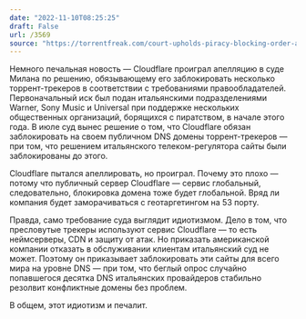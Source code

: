 ```yaml
---
date: "2022-11-10T08:25:25"
draft: False
url: /3569
source: "https://torrentfreak.com/court-upholds-piracy-blocking-order-against-cloudflares-1-1-1-1-dns-resolver-221109/"
---
```


Немного печальная новость — Cloudflare проиграл апелляцию в суде Милана по решению, обязывающему его заблокировать несколько торрент-трекеров в соответствии с требованиями правообладателей. Первоначальный иск был подан итальянскими подразделениями Warner, Sony Music и Universal при поддержке нескольких общественных организаций, борящихся с пиратством, в начале этого года. В июле суд вынес решение о том, что Cloudflare обязан заблокировать на своем публичном DNS  домены торрент-трекеров — при том, что решением итальянского телеком-регулятора сайты были заблокированы до этого.

Cloudflare пытался апеллировать, но проиграл. Почему это плохо — потому что публичный сервер Cloudflare — сервис глобальный, следовательно, блокировка домена тоже будет глобальной. Вряд ли компания будет заморачиваться с геотаргетингом на 53 порту.

Правда, само требование суда выглядит идиотизмом. Дело в том, что пресловутые трекеры используют сервис Cloudflare — то есть неймсерверы, CDN и защиту от атак. Но приказать американской компании отказать в обслуживании клиентам итальянский суд не может. Поэтому он приказывает заблокировать эти сайты для всего мира на уровне DNS — при том, что беглый опрос случайно попавшегося десятка DNS итальянских провайдеров стабильно резолвит конфликтные домены без проблем. 

В общем, этот идиотизм и печалит.
